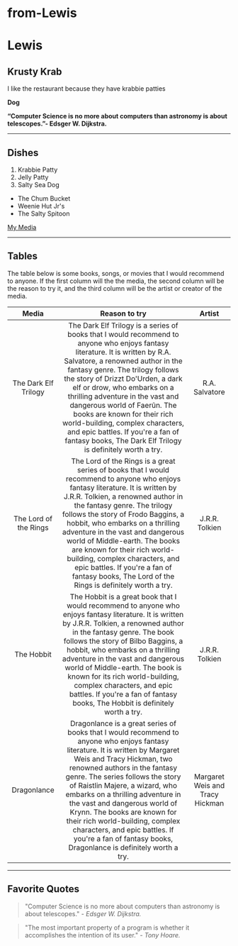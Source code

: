 # from-Lewis

# Lewis
## Krusty Krab
I like the restaurant because they have krabbie patties

**Dog**

**“Computer Science is no more about computers than astronomy is about telescopes.”- Edsger W. Dijkstra.**

---
## Dishes
1. Krabbie Patty
2. Jelly Patty
3. Salty Sea Dog

* The Chum Bucket
* Weenie Hut Jr's
* The Salty Spitoon

[My Media](MyMedia.md)

---
## Tables

The table below is some books, songs, or movies that I would recommend to anyone. If the first column will the the media, the second column will be the reason to try it, and the third column will be the artist or creator of the media.

| Media | Reason to try | Artist |
| :---: | :---: | :---: |
| The Dark Elf Trilogy | The Dark Elf Trilogy is a series of books that I would recommend to anyone who enjoys fantasy literature. It is written by R.A. Salvatore, a renowned author in the fantasy genre. The trilogy follows the story of Drizzt Do'Urden, a dark elf or drow, who embarks on a thrilling adventure in the vast and dangerous world of Faerûn. The books are known for their rich world-building, complex characters, and epic battles. If you're a fan of fantasy books, The Dark Elf Trilogy is definitely worth a try.  | R.A. Salvatore |
| The Lord of the Rings | The Lord of the Rings is a great series of books that I would recommend to anyone who enjoys fantasy literature. It is written by J.R.R. Tolkien, a renowned author in the fantasy genre. The trilogy follows the story of Frodo Baggins, a hobbit, who embarks on a thrilling adventure in the vast and dangerous world of Middle-earth. The books are known for their rich world-building, complex characters, and epic battles. If you're a fan of fantasy books, The Lord of the Rings is definitely worth a try. | J.R.R. Tolkien |
| The Hobbit | The Hobbit is a great book that I would recommend to anyone who enjoys fantasy literature. It is written by J.R.R. Tolkien, a renowned author in the fantasy genre. The book follows the story of Bilbo Baggins, a hobbit, who embarks on a thrilling adventure in the vast and dangerous world of Middle-earth. The book is known for its rich world-building, complex characters, and epic battles. If you're a fan of fantasy books, The Hobbit is definitely worth a try. | J.R.R. Tolkien |
| Dragonlance | Dragonlance is a great series of books that I would recommend to anyone who enjoys fantasy literature. It is written by Margaret Weis and Tracy Hickman, two renowned authors in the fantasy genre. The series follows the story of Raistlin Majere, a wizard, who embarks on a thrilling adventure in the vast and dangerous world of Krynn. The books are known for their rich world-building, complex characters, and epic battles. If you're a fan of fantasy books, Dragonlance is definitely worth a try. | Margaret Weis and Tracy Hickman |

---
## Favorite Quotes
> "Computer Science is no more about computers than astronomy is about telescopes." - *Edsger W. Dijkstra.*

> "The most important property of a program is whether it accomplishes the intention of its user." - *Tony Hoare.*

